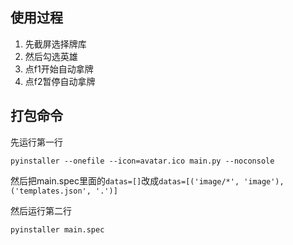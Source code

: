 ## 使用过程

1. 先截屏选择牌库
2. 然后勾选英雄
3. 点f1开始自动拿牌
4. 点f2暂停自动拿牌

## 打包命令

先运行第一行
```shell
pyinstaller --onefile --icon=avatar.ico main.py --noconsole
```
然后把main.spec里面的`datas=[]`改成`datas=[('image/*', 'image'),('templates.json', '.')]`

然后运行第二行
```shell
pyinstaller main.spec
```